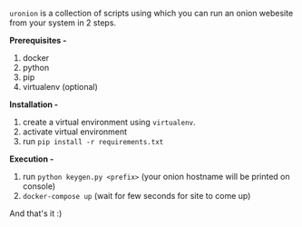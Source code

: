 `uronion` is a collection of scripts using which you can run an onion webesite from your system in 2 steps.

**Prerequisites -**

1. docker
2. python
3. pip
4. virtualenv (optional)

**Installation -**

1. create a virtual environment using `virtualenv`.
2. activate virtual environment
3. run `pip install -r requirements.txt`

**Execution -**

1. run `python keygen.py <prefix>` (your onion hostname will be printed on console)
2. `docker-compose up` (wait for few seconds for site to come up)

And that's it :)